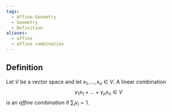```yaml
---
tags:
  - Affine-Geometry
  - Geometry
  - Definition
aliases:
  - affine
  - affine combination
---
```

## Definition

Let $V$ be a vector space and let $x_{1},\dots,x_{n} \in V$. A linear combination 
$$
\gamma_{1} x_{1} + \dots + \gamma_{n} x_{n} \in  V
$$
is an *affine combination* if $\sum_{i} \gamma_{i} = 1$.